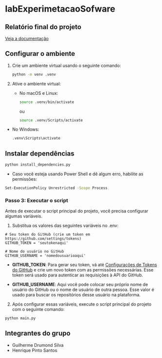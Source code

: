 # labExperimetacaoSofware

## Relatório final do projeto

[Veja a documentação](/Lab01/docs)

## Configurar o ambiente

1. Crie um ambiente virtual usando o seguinte comando:

    ```bash
    python -m venv .venv
    ```

2. Ative o ambiente virtual:
    - No macOS e Linux:
        ```bash
        source .venv/bin/activate
        ```
        ou

        ```bash
        source .venv/Scripts/activate
        ```         
  - No Windows:
      ```bash
      .venv\Scripts\activate
      ```
## Instalar dependências

```bash
python install_dependencies.py
```
- Caso você esteja usando Power Shell e dê algum erro, habilite as permissões: 

```bash
Set-ExecutionPolicy Unrestricted -Scope Process
```

### Passo 3: Executar o script

Antes de executar o script principal do projeto, você precisa configurar algumas variáveis. 

1. Substitua os valores das seguintes variáveis no .env:

```
# Seu token do GitHub (crie um token em https://github.com/settings/tokens)
GITHUB_TOKEN = 'seutokenaqui'

# Nome do usuário no GitHub
GITHUB_USERNAME = 'nomedousuarioaqui'
```

- **GITHUB_TOKEN**: Para gerar seu token, vá até [Configurações de Tokens do GitHub](https://github.com/settings/tokens) e crie um novo token com as permissões necessárias. Esse token será usado para autenticar as requisições à API do GitHub.

- **GITHUB_USERNAME**: Aqui você pode colocar seu próprio nome de usuário do GitHub ou o nome de usuário de outra pessoa. Esse valor é usado para buscar os repositórios desse usuário na plataforma.

2. Após configurar essas variáveis, execute o script principal do projeto com o seguinte comando:

```bash
python main.py
```

## Integrantes do grupo

- Guilherme Drumond Silva
- Henrique Pinto Santos

